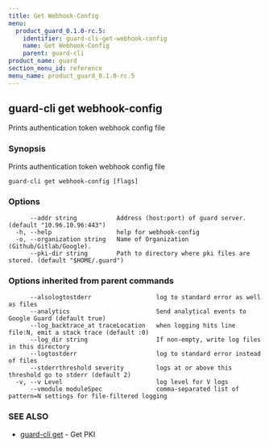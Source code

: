 ```yaml
---
title: Get Webhook-Config
menu:
  product_guard_0.1.0-rc.5:
    identifier: guard-cli-get-webhook-config
    name: Get Webhook-Config
    parent: guard-cli
product_name: guard
section_menu_id: reference
menu_name: product_guard_0.1.0-rc.5
---
```

## guard-cli get webhook-config

Prints authentication token webhook config file

### Synopsis

Prints authentication token webhook config file

```
guard-cli get webhook-config [flags]
```

### Options

```
      --addr string           Address (host:port) of guard server. (default "10.96.10.96:443")
  -h, --help                  help for webhook-config
  -o, --organization string   Name of Organization (Github/Gitlab/Google).
      --pki-dir string        Path to directory where pki files are stored. (default "$HOME/.guard")
```

### Options inherited from parent commands

```
      --alsologtostderr                  log to standard error as well as files
      --analytics                        Send analytical events to Google Guard (default true)
      --log_backtrace_at traceLocation   when logging hits line file:N, emit a stack trace (default :0)
      --log_dir string                   If non-empty, write log files in this directory
      --logtostderr                      log to standard error instead of files
      --stderrthreshold severity         logs at or above this threshold go to stderr (default 2)
  -v, --v Level                          log level for V logs
      --vmodule moduleSpec               comma-separated list of pattern=N settings for file-filtered logging
```

### SEE ALSO

* [guard-cli get](/docs/reference/guard-cli/guard-cli_get.md)	 - Get PKI

